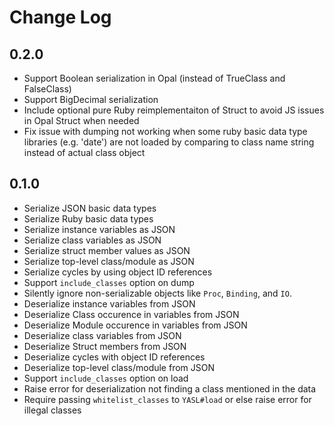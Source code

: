 # Change Log

## 0.2.0

- Support Boolean serialization in Opal (instead of TrueClass and FalseClass)
- Support BigDecimal serialization
- Include optional pure Ruby reimplementaiton of Struct to avoid JS issues in Opal Struct when needed
- Fix issue with dumping not working when some ruby basic data type libraries (e.g. 'date') are not loaded by comparing to class name string instead of actual class object

## 0.1.0

- Serialize JSON basic data types
- Serialize Ruby basic data types
- Serialize instance variables as JSON
- Serialize class variables as JSON
- Serialize struct member values as JSON
- Serialize top-level class/module as JSON
- Serialize cycles by using object ID references
- Support `include_classes` option on dump
- Silently ignore non-serializable objects like `Proc`, `Binding`, and `IO`.
- Deserialize instance variables from JSON
- Deserialize Class occurence in variables from JSON
- Deserialize Module occurence in variables from JSON
- Deserialize class variables from JSON
- Deserialize Struct members from JSON
- Deserialize cycles with object ID references
- Deserialize top-level class/module from JSON
- Support `include_classes` option on load
- Raise error for deserialization not finding a class mentioned in the data
- Require passing `whitelist_classes` to `YASL#load` or else raise error for illegal classes
